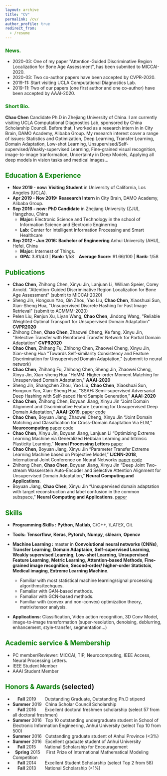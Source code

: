 ```yaml
---
layout: archive
title: "CV"
permalink: /cv/
author_profile: true
redirect_from:
  - /resume
---
```


### <span style="color: green"> News. </span> 
* 2020-03: One of my paper "Attention-Guided Discriminative Region Localization for Bone Age Assessment", has been submited to MICCAI-2020.
* 2020-03: Two co-author papers have been accepted by CVPR-2020.
* 2019-11: Start visiting UCLA Computational Diagnostics Lab.
* 2019-11: Two of our papers (one first author and one co-author) have been accepted by AAAI-2020.


### <span style="color: green"> Short Bio. </span> 
**Chao Chen** Candidate Ph.D in Zhejiang University of China. I am currently visiting UCLA Computational Diagnostics Lab, sponsored by China Scholarship Council. Before that, I worked as a research intern in in City Brain, DAMO Academy, Alibaba Group. My research interest cover a range of issues:  Statistics and Optimization, Deep Learning, Transfer Learning, Domain Adaptation, Low-shot Learning, Unsupervised/Self-supervised/Weakly-supervised Learning, Fine-grained visual recognition, image-to-image tranformation, Uncertainty in Deep Models, Applying all deep models in vision tasks and medical images...


## <span style="color: green"> Education & Experience </span>
* **Nov 2019 - now:** **Visiting Student** in University of California, Los Angeles (UCLA).
* **Apr 2019 - Nov 2019:** **Reasearch Intern** in City Brain, DAMO Academy, Alibaba Group.
* **Sep 2016 - now:** **PhD Candidate** in Zhejiang University (ZJU), Hangzhou, China
  - **Major:**  Electronic Science and Technology in the school of Information Science and Electronic Enginerring 
  - **Lab:** Center for Intelligent Information Processing and Smart Healthcare
* **Sep 2012 - Jun 2016:** **Bachelor of Engineering** Anhui University (AHU), Hefei, China
  - **Major:**  Internest of Things.
  - **GPA:** 3.81/4.0 \| **Rank:** 1/58 &nbsp;&nbsp; **Average Score:** 91.66/100 \| **Rank:** 1/58

## <span style="color: green"> Publications </span>
* **Chao Chen**, Zhihong Chen, Xinyu Jin, Lanjuan Li, William Speier, Corey Arnold. "Attention-Guided Discriminative Region Localization for Bone Age Assessment" (submit to MICCAI-2020)
* Sheng Jin, Hongxun Yao, Qin Zhou, Yao Liu, **Chao Chen**, Xiaoshuai Sun, Xian-Sheng Hua, "Unsupervised Discrete Hashing for Fast Image Retrieval" (submit to ACMMM-2020)
* Pelen Liu, Renjun Xu, Liyan Wang, **Chao Chen**, Jindong Wang, "Reliable Weighted Optimal Transport for Unsupervised Domain Adaptation" **CVPR2020**
* Zhihong Chen, **Chao Chen**, Zhaowei Cheng, Ke fang, Xinyu Jin, "Selective Transfer with Reinforced Transfer Network
for Partial Domain Adaptation"  **CVPR2020**
* **Chao Chen**, Zhihang Fu, Zhihong Chen, Zhaowei Cheng, Xinyu Jin, Xian-sheng Hua "Towards Self-similarity Consistency and Feature Discrimination for Unsupervised Domain Adaptation," (submmit to neural network) 
* **Chao Chen**, Zhihang Fu, Zhihong Chen, Sheng Jin, Zhaowei Cheng, Xinyu Jin, Xian-sheng Hua "HoMM: Higher-order Moment Matching for Unsupervised Domain Adaptation," **AAAI-2020**
* Sheng Jin, Shangchen Zhou, Yao Liu, **Chao Chen**, Xiaoshuai Sun, Hongxun Yao, Xian-Sheng Hua, "SSAH: Semi-supervised Adversarial Deep Hashing with Self-paced Hard Sample Generation," **AAAI-2020** 
* **Chao Chen**, Zhihong Chen, Boyuan Jiang, Xinyu Jin “Joint Domain Alignment and Discriminative Feature Learning for Unsupervised Deep Domain Adaptation,” **AAAI-2019**. [paper](https://arxiv.org/abs/1808.09347) [code](https://github.com/chenchao666/JDDA-Master)
* **Chao Chen**, Boyuan Jiang, Zhaowei Cheng, Xinyu Jin “Joint Domain Matching and Classification for Cross-Domain Adaptation Via ELM,” **Neurocomputing** [paper](https://www.sciencedirect.com/science/article/pii/S0925231219300839) [code](https://github.com/chenchao666/JDMC)
* **Chao Chen**, Xinyu Jin, Boyuan Jiang, Lanjuan Li “Optimizing Extreme Learning Machine via Generalized Hebbian Learning
and Intrinsic Plasticity Learning,” **Neural Processing Letters** [paper](https://link.springer.com/article/10.1007/s11063-018-9869-6)
* **Chao Chen**, Boyuan Jiang, Xinyu Jin “Parameter Transfer Extreme Learning Machine based on Projective Model,” **IJCNN-2018**,
International Joint Conference on Neural Networks [paper](https://arxiv.org/abs/1809.01018) [code](https://github.com/chenchao666/PTELM)
* Zhihong Chen, **Chao Chen**, Boyuan Jiang, Xinyu Jin “Deep Joint Two-stream Wasserstein Auto-Encoder and Selective Attention Alignment for Unsupervised Domain Adaptation,” **Neural Computing and Applications**.
* Boyuan Jiang, **Chao Chen**, Xinyu Jin “Unsupervised domain adaptation with target reconstruction and label confusion in
the common subspace,” **Neural Computing and Applications**. [paper](https://link.springer.com/article/10.1007/s00521-018-3846-x)

## <span style="color: green"> Skills </span>
* **Programming Skills :** **Python**, **Matlab**, C/C++, \LATEX, Git.
* **Tools:** **Tensorflow**, **Keras**, **Pytorch**, **Numpy**, **sklearn**, **Opencv**
* **Machine Learning :** master in **Convolutional neural networks (CNNs)**, **Transfer Learning**, **Domain Adaptaion**, **Self-supervised Learning**, **Weakly supervised Learning**, **Low-shot Learning**, **Unsupervised Feature Learning**, **Metric Learning**, **Attention-based Methods**, **Fine-grained image recognition**,  **Second-order/ higher-order Statistcis**, **Medical imaging**, **Extreme Learning Machine**.
  - Familiar with most statistical machine learning/signal processing algorithms/techques.
  - Famaliar with GAN-based methods.
  - Famaliar with GCN-based methods.
  - Familiar with (convex and non-convex) optimization theory, matrix/tensor analysis. 
  
 * **Applications:** Classification, Video action recognition, 3D Conv Model, image-to-image transformation (super-resolution, denoising, deblurring, enhancement, style-transfer, segmentation...)
  
## <span style="color: green"> Academic service & Membership </span>
* PC member/Reviewer: MICCAI, TIP, Neurocomputing, IEEE Access, Neural Processing Letters.
* IEEE Student Member
* AAAI Student Member


## <span style="color: green"> Honors & Awards </span>(selected)
*  &nbsp; &nbsp; **Fall** 2019  &nbsp; &nbsp; &nbsp; Outstanding Graduate, Outstanding Ph.D stipend
* **Summer** 2019 &nbsp; China Scholar Council Scholarship
*  &nbsp; &nbsp; **Fall** 2016  &nbsp; &nbsp; &nbsp; Excellent doctoral freshmen scholarship (select 57 from all doctoral freshmen)
* **Summer** 2016 &nbsp; Top 10 outstanding undergraduate student in School of Electronic Information Engineering, Anhui University (select Top 10 from 500)
* **Summer** 2016 &nbsp; Outstanding graduate student of Anhui Province (<3%)
* **Summer** 2016 &nbsp; Excellent graduate student of Anhui University 
*  &nbsp; &nbsp; **Fall** 2015  &nbsp; &nbsp; &nbsp; National Scholarship for Encouragement
* &nbsp; **Spring** 2015 &nbsp; &nbsp; First Prize of International Mathematical Modeling Competition 
*  &nbsp; &nbsp; **Fall** 2014  &nbsp; &nbsp; &nbsp; Excellent Student Scholarship (select Top 2 from 58)
*  &nbsp; &nbsp; **Fall** 2013  &nbsp; &nbsp; &nbsp; National Scholarship (<1%)




